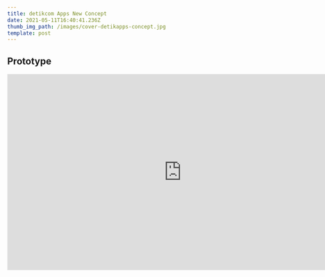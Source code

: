 ```yaml
---
title: detikcom Apps New Concept
date: 2021-05-11T16:40:41.236Z
thumb_img_path: /images/cover-detikapps-concept.jpg
template: post
---
```

## Prototype

<iframe style="border: 1px solid rgba(0, 0, 0, 0.1);" width="800" height="450" src="https://www.figma.com/embed?embed_host=share&url=https%3A%2F%2Fwww.figma.com%2Fproto%2FJl0ZFmB2QmUkq4OI6oCgFC%2FNew-Detik-Apps-Concept%3Fpage-id%3D1%253A43989%26node-id%3D28%253A0%26viewport%3D490%252C406%252C0.12361729145050049%26scaling%3Dscale-down" allowfullscreen></iframe>
